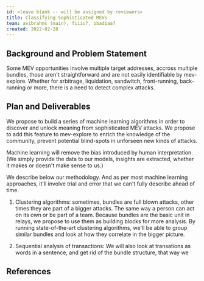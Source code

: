 ```yaml
---
id: <leave blank -- will be assigned by reviewers>
title: Classifying Sophisticated MEVs
team: avibrahms (main), fiiiu?, obadiaa?
created: 2022-02-28
---
```


## Background and Problem Statement
Some MEV opportunities involve multiple target addresses, accross multiple bundles, those aren't straightforward and are not easily identifiable by mev-explore. Whether for arbitrage, liquidation, sandwitch, front-running, back-running or more, there is a need to detect complex attacks.

## Plan and Deliverables
We propose to build a series of machine learning algorithms in order to discover and unlock meaning from sophisticated MEV attacks. We propose to add this feature to mev-explore to enrich the knowledge of the community, prevent potential blind-spots in unforseen new kinds of attacks.
  
Machine learning will remove the bias introduced by human interpretation. (We simply provide the data to our models, insights are extracted, whether it makes or doesn't make sense to us.)
  
We describe below our methodology. And as per most machine learning approaches, it'll involve trial and error that we can't fully describe ahead of time.
  
1. Clustering algorithms: 
  sometimes, bundles are full blown attacks, other times they are part of a bigger attacks. The same way a person can act on its own or be part of a team. Because bundles are the basic unit in relays, we propose to use them as building blocks for more analysis. By running state-of-the-art clustering algorithms, we'll be able to group similar bundles and look at how they correlate in the bigger picture. 
  
2. Sequential analysis of transactions:
  We will also look at transations as words in a sentence, and get rid of the bundle structure, that way we 
  
## References

